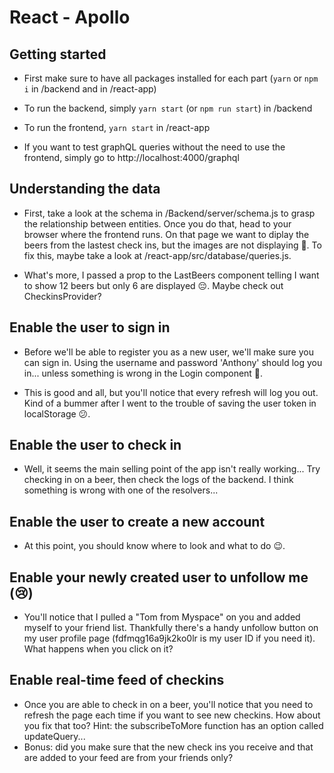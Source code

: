 # React - Apollo

## Getting started

- First make sure to have all packages installed for each part (`yarn` or `npm i` in /backend and in /react-app)
- To run the backend, simply `yarn start` (or `npm run start`) in /backend
- To run the frontend, `yarn start` in /react-app

- If you want to test graphQL queries without the need to use the frontend, simply go to http://localhost:4000/graphql

## Understanding the data

- First, take a look at the schema in /Backend/server/schema.js to grasp the relationship between entities.
  Once you do that, head to your browser where the frontend runs. On that page we want to diplay the beers from the lastest check ins, but the images are not displaying 🤔.
  To fix this, maybe take a look at /react-app/src/database/queries.js.

- What's more, I passed a prop to the LastBeers component telling I want to show 12 beers but only 6 are displayed 😔. Maybe check out CheckinsProvider?

## Enable the user to sign in

- Before we'll be able to register you as a new user, we'll make sure you can sign in. Using the username and password 'Anthony' should log you in... unless something is wrong in the Login component 🤭.

- This is good and all, but you'll notice that every refresh will log you out. Kind of a bummer after I went to the trouble of saving the user token in localStorage 😕.

## Enable the user to check in

- Well, it seems the main selling point of the app isn't really working... Try checking in on a beer, then check the logs of the backend. I think something is wrong with one of the resolvers...

## Enable the user to create a new account

- At this point, you should know where to look and what to do 😉.

## Enable your newly created user to unfollow me (😢)

- You'll notice that I pulled a "Tom from Myspace" on you and added myself to your friend list. Thankfully there's a handy unfollow button on my user profile page (fdfmqg16a9jk2ko0lr is my user ID if you need it). What happens when you click on it?

## Enable real-time feed of checkins

- Once you are able to check in on a beer, you'll notice that you need to refresh the page each time if you want to see new checkins. How about you fix that too? Hint: the subscribeToMore function has an option called updateQuery...
- Bonus: did you make sure that the new check ins you receive and that are added to your feed are from your friends only?
